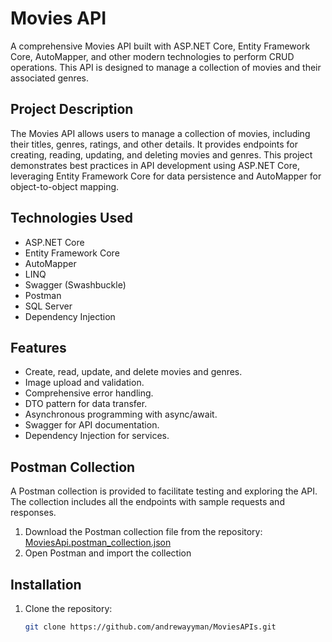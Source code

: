# Movies API

A comprehensive Movies API built with ASP.NET Core, Entity Framework Core, AutoMapper, and other modern technologies to perform CRUD operations. This API is designed to manage a collection of movies and their associated genres.

## Project Description

The Movies API allows users to manage a collection of movies, including their titles, genres, ratings, and other details. It provides endpoints for creating, reading, updating, and deleting movies and genres. This project demonstrates best practices in API development using ASP.NET Core, leveraging Entity Framework Core for data persistence and AutoMapper for object-to-object mapping.

## Technologies Used

- ASP.NET Core
- Entity Framework Core
- AutoMapper
- LINQ
- Swagger (Swashbuckle)
- Postman
- SQL Server
- Dependency Injection

## Features

- Create, read, update, and delete movies and genres.
- Image upload and validation.
- Comprehensive error handling.
- DTO pattern for data transfer.
- Asynchronous programming with async/await.
- Swagger for API documentation.
- Dependency Injection for services.


## Postman Collection

A Postman collection is provided to facilitate testing and exploring the API. The collection includes all the endpoints with sample requests and responses.

1. Download the Postman collection file from the repository: [MoviesApi.postman_collection.json](MoviesAPIs.postman_collection.json)
2. Open Postman and import the collection

## Installation

1. Clone the repository:
   ```bash
   git clone https://github.com/andrewayyman/MoviesAPIs.git
